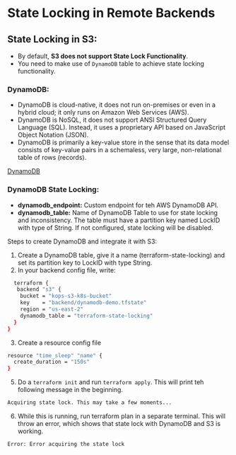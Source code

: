 # State Locking in Remote Backends

## State Locking in S3:
- By default, **S3 does not support State Lock Functionality**.
- You need to make use of `DynamoDB` table to achieve state locking functionality.


### DynamoDB:
- DynamoDB is cloud-native, it does not run on-premises or even in a hybrid cloud; it only runs on Amazon Web Services (AWS).
- DynamoDB is NoSQL, it does not support ANSI Structured Query Language (SQL). Instead, it uses a proprietary API based on JavaScript Object Notation (JSON). 
- DynamoDB is primarily a key-value store in the sense that its data model consists of key-value pairs in a schemaless, very large, non-relational table of rows (records). 

[DynamoDB](https://www.scylladb.com/learn/dynamodb/introduction-to-dynamodb/)

### DynamoDB State Locking:
- **dynamodb_endpoint:** Custom endpoint for teh AWS DynamoDB API.
- **dynamodb_table:** Name of DynamoDB Table to use for state locking and inconsistency. The table must have a partition key named LockID with type of String. If not configured, state locking will be disabled.

Steps to create DynamoDB and integrate it with S3:
1. Create a DynamoDB table, give it a name (terraform-state-locking) and set its partition key to LockID with type String.
2. In your backend config file, write:
```sh
  terraform {
   backend "s3" {
    bucket = "kops-s3-k8s-bucket"
    key    = "backend/dynamodb-demo.tfstate"
    region = "us-east-2"
    dynamodb_table = "terraform-state-locking"
  }
}
```
3. Create a resource config file
```sh
resource "time_sleep" "name" {
  create_duration = "150s"
}
```
5. Do a `terraform init` and run `terraform apply`. This will print teh following message in the beginning.
```sh
Acquiring state lock. This may take a few moments...
```
6. While this is running, run terraform plan in a separate terminal. This will throw an error, which shows that state lock with DynamoDB and S3 is working.
```sh
Error: Error acquiring the state lock
```
